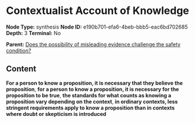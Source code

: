 # Contextualist Account of Knowledge

**Node Type:** synthesis
**Node ID:** e190b701-efa6-4beb-bbb5-eac6bd702685
**Depth:** 3
**Terminal:** No

**Parent:** [Does the possibility of misleading evidence challenge the safety condition?](does-the-possibility-of-misleading-evidence-challenge-the-safety-condition.md)

## Content

**For a person to know a proposition, it is necessary that they believe the proposition**, **for a person to know a proposition, it is necessary for the proposition to be true**, **the standards for what counts as knowing a proposition vary depending on the context**, **in ordinary contexts, less stringent requirements apply to know a proposition than in contexts where doubt or skepticism is introduced**
